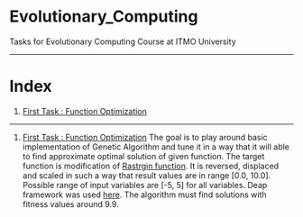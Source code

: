 # Evolutionary_Computing
Tasks for Evolutionary Computing Course at ITMO University

----

# Index
1. [First Task : Function Optimization](#First-Task-:-Function-Optimization)

---

1. [First Task : Function Optimization](https://github.com/Nemat-Allah-Aloush/Evolutionary_Computing/blob/main/ec_lab1_Aloush.ipynb)
The goal is to play around basic implementation of Genetic Algorithm and tune it in a way that it will able to find approximate optimal solution of given function.
The target function is modification of [Rastrgin function](https://www.sfu.ca/~ssurjano/rastr.html). It is reversed, displaced and scaled in such a way that result values are in range [0.0, 10.0].  Possible range of input variables are [-5, 5] for all variables.
Deap framework was used [here](https://deap.readthedocs.io/en/master/).
The algorithm must find solutions with fitness values around 9.9. 

